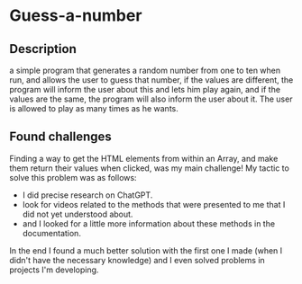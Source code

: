 # Guess-a-number

## Description

 a simple program that generates a random number from one to ten when run, and allows the user to guess that number, if the values are different, the program will inform the user about this and lets him play again, and if the values are the same, the program will also inform the user about it. The user is allowed to play as many times as he wants.

 ## Found challenges

  Finding a way to get the HTML elements from within an Array, and make them return their values when clicked, was my main challenge! My tactic to solve this problem was as follows: 
  - I did precise research on ChatGPT.
  - look for videos related to the methods that were presented to me that I did not yet understood about.
  - and I looked for a little more information about these methods in the documentation.

 In the end I found a much better solution with the first one I made (when I didn't have the necessary knowledge) and I even solved problems in projects I'm developing.
